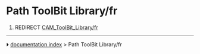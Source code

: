 # Path ToolBit Library/fr
1.  REDIRECT [CAM_ToolBit_Library/fr](CAM_ToolBit_Library/fr.md)



---
⏵ [documentation index](../README.md) > Path ToolBit Library/fr
